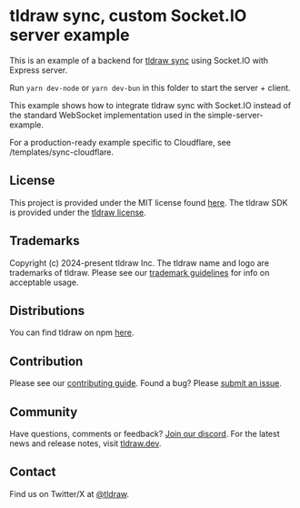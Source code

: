 # tldraw sync, custom Socket.IO server example

This is an example of a backend for [tldraw sync](https://tldraw.dev/docs/sync) using Socket.IO with Express server.

Run `yarn dev-node` or `yarn dev-bun` in this folder to start the server + client.

This example shows how to integrate tldraw sync with Socket.IO instead of the standard WebSocket implementation used in the simple-server-example.

For a production-ready example specific to Cloudflare, see /templates/sync-cloudflare.

## License

This project is provided under the MIT license found [here](https://github.com/tldraw/tldraw/blob/main/apps/simple-server-example/LICENSE.md). The tldraw SDK is provided under the [tldraw license](https://github.com/tldraw/tldraw/blob/main/LICENSE.md).

## Trademarks

Copyright (c) 2024-present tldraw Inc. The tldraw name and logo are trademarks of tldraw. Please see our [trademark guidelines](https://github.com/tldraw/tldraw/blob/main/TRADEMARKS.md) for info on acceptable usage.

## Distributions

You can find tldraw on npm [here](https://www.npmjs.com/package/@tldraw/tldraw?activeTab=versions).

## Contribution

Please see our [contributing guide](https://github.com/tldraw/tldraw/blob/main/CONTRIBUTING.md). Found a bug? Please [submit an issue](https://github.com/tldraw/tldraw/issues/new).

## Community

Have questions, comments or feedback? [Join our discord](https://discord.tldraw.com/?utm_source=github&utm_medium=readme&utm_campaign=sociallink). For the latest news and release notes, visit [tldraw.dev](https://tldraw.dev).

## Contact

Find us on Twitter/X at [@tldraw](https://twitter.com/tldraw).
